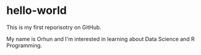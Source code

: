 # hello-world
This is my first reporisotry on GitHub.

My name is Orhun and I'm interested in learning about Data Science and R Programming.
